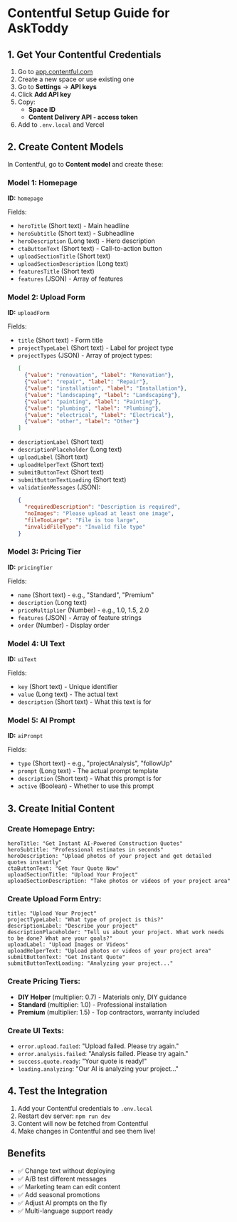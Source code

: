 # Contentful Setup Guide for AskToddy

## 1. Get Your Contentful Credentials

1. Go to [app.contentful.com](https://app.contentful.com)
2. Create a new space or use existing one
3. Go to **Settings** → **API keys**
4. Click **Add API key**
5. Copy:
   - **Space ID**
   - **Content Delivery API - access token**
6. Add to `.env.local` and Vercel

## 2. Create Content Models

In Contentful, go to **Content model** and create these:

### Model 1: Homepage
**ID:** `homepage`

Fields:
- `heroTitle` (Short text) - Main headline
- `heroSubtitle` (Short text) - Subheadline
- `heroDescription` (Long text) - Hero description
- `ctaButtonText` (Short text) - Call-to-action button
- `uploadSectionTitle` (Short text)
- `uploadSectionDescription` (Long text)
- `featuresTitle` (Short text)
- `features` (JSON) - Array of features

### Model 2: Upload Form
**ID:** `uploadForm`

Fields:
- `title` (Short text) - Form title
- `projectTypeLabel` (Short text) - Label for project type
- `projectTypes` (JSON) - Array of project types:
  ```json
  [
    {"value": "renovation", "label": "Renovation"},
    {"value": "repair", "label": "Repair"},
    {"value": "installation", "label": "Installation"},
    {"value": "landscaping", "label": "Landscaping"},
    {"value": "painting", "label": "Painting"},
    {"value": "plumbing", "label": "Plumbing"},
    {"value": "electrical", "label": "Electrical"},
    {"value": "other", "label": "Other"}
  ]
  ```
- `descriptionLabel` (Short text)
- `descriptionPlaceholder` (Long text)
- `uploadLabel` (Short text)
- `uploadHelperText` (Short text)
- `submitButtonText` (Short text)
- `submitButtonTextLoading` (Short text)
- `validationMessages` (JSON):
  ```json
  {
    "requiredDescription": "Description is required",
    "noImages": "Please upload at least one image",
    "fileTooLarge": "File is too large",
    "invalidFileType": "Invalid file type"
  }
  ```

### Model 3: Pricing Tier
**ID:** `pricingTier`

Fields:
- `name` (Short text) - e.g., "Standard", "Premium"
- `description` (Long text)
- `priceMultiplier` (Number) - e.g., 1.0, 1.5, 2.0
- `features` (JSON) - Array of feature strings
- `order` (Number) - Display order

### Model 4: UI Text
**ID:** `uiText`

Fields:
- `key` (Short text) - Unique identifier
- `value` (Long text) - The actual text
- `description` (Short text) - What this text is for

### Model 5: AI Prompt
**ID:** `aiPrompt`

Fields:
- `type` (Short text) - e.g., "projectAnalysis", "followUp"
- `prompt` (Long text) - The actual prompt template
- `description` (Short text) - What this prompt is for
- `active` (Boolean) - Whether to use this prompt

## 3. Create Initial Content

### Create Homepage Entry:
```
heroTitle: "Get Instant AI-Powered Construction Quotes"
heroSubtitle: "Professional estimates in seconds"
heroDescription: "Upload photos of your project and get detailed quotes instantly"
ctaButtonText: "Get Your Quote Now"
uploadSectionTitle: "Upload Your Project"
uploadSectionDescription: "Take photos or videos of your project area"
```

### Create Upload Form Entry:
```
title: "Upload Your Project"
projectTypeLabel: "What type of project is this?"
descriptionLabel: "Describe your project"
descriptionPlaceholder: "Tell us about your project. What work needs to be done? What are your goals?"
uploadLabel: "Upload Images or Videos"
uploadHelperText: "Upload photos or videos of your project area"
submitButtonText: "Get Instant Quote"
submitButtonTextLoading: "Analyzing your project..."
```

### Create Pricing Tiers:
- **DIY Helper** (multiplier: 0.7) - Materials only, DIY guidance
- **Standard** (multiplier: 1.0) - Professional installation
- **Premium** (multiplier: 1.5) - Top contractors, warranty included

### Create UI Texts:
- `error.upload.failed`: "Upload failed. Please try again."
- `error.analysis.failed`: "Analysis failed. Please try again."
- `success.quote.ready`: "Your quote is ready!"
- `loading.analyzing`: "Our AI is analyzing your project..."

## 4. Test the Integration

1. Add your Contentful credentials to `.env.local`
2. Restart dev server: `npm run dev`
3. Content will now be fetched from Contentful
4. Make changes in Contentful and see them live!

## Benefits

- ✅ Change text without deploying
- ✅ A/B test different messages
- ✅ Marketing team can edit content
- ✅ Add seasonal promotions
- ✅ Adjust AI prompts on the fly
- ✅ Multi-language support ready